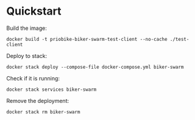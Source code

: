 # Quickstart

Build the image:
```
docker build -t priobike-biker-swarm-test-client --no-cache ./test-client
```

Deploy to stack:
```
docker stack deploy --compose-file docker-compose.yml biker-swarm
```

Check if it is running:
```
docker stack services biker-swarm
```

Remove the deployment:
```
docker stack rm biker-swarm
```